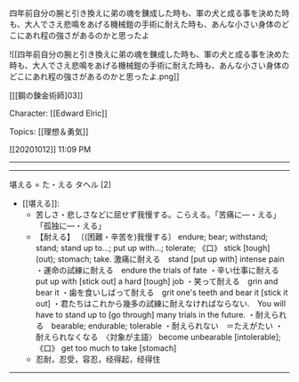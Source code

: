 四年前自分の腕と引き換えに弟の魂を錬成した時も、軍の犬と成る事を決めた時も、大人でさえ悲鳴をあげる機械鎧の手術に耐えた時も、あんな小さい身体のどこにあれ程の強さがあるのかと思ったよ

![[四年前自分の腕と引き換えに弟の魂を錬成した時も、軍の犬と成る事を決めた時も、大人でさえ悲鳴をあげる機械鎧の手術に耐えた時も、あんな小さい身体のどこにあれ程の強さがあるのかと思ったよ.png]]

[[[鋼の鍊金術師]03]][](marginnote3app://note/09085F85-E03E-414A-AE74-4AF96FB7419C)

Character: [[Edward Elric]]

Topics: [[理想＆勇気]]

[[20201012]] 11:09 PM

***
***

堪える = た・える タヘル [2] 
- [[堪える]]: 
	- 苦しさ・悲しさなどに屈せず我慢する。こらえる。「苦痛に―・える」「孤独に―・える」
	- 【耐える】 〔(困難・辛苦を)我慢する〕 endure; bear; withstand; stand; stand up to…; put up with…; tolerate; 《口》 stick [tough] (out); stomach; take.
激痛に耐える　stand [put up with] intense pain
・運命の試練に耐える　endure the trials of fate
・辛い仕事に耐える　put up with [stick out] a hard [tough] job
・笑って耐える　grin and bear it
・歯を食いしばって耐える　grit one's teeth and bear it [stick it out]
・君たちはこれから幾多の試練に耐えなければならない.　You will have to stand up to [go through] many trials in the future.
・耐えられる　bearable; endurable; tolerable
・耐えられない　＝たえがたい
・耐えられなくなる　〈対象が主語〉 become unbearable [intolerable]; 《口》 get too much to take [stomach]
	- 忍耐，忍受，容忍，经得起，经得住

***